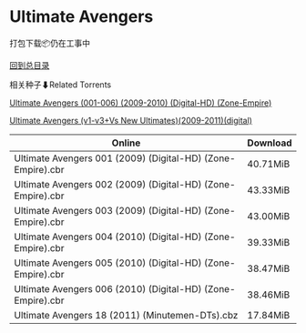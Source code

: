 # Ultimate Avengers

打包下载📦仍在工事中

[回到总目录](/Catalogs.md)







相关种子⬇Related Torrents

[Ultimate Avengers (001-006) (2009-2010) (Digital-HD) (Zone-Empire)](https://github.com/alicewish/markdown/blob/master/torrent/Ultimate-Avengers--001-006---2009-2010---Digital-HD---Zone-Empire.md)

[Ultimate Avengers (v1-v3+Vs New Ultimates)(2009-2011)(digital)](https://github.com/alicewish/markdown/blob/master/torrent/Ultimate-Avengers--v1-v3-Vs-New-Ultimates--2009-2011--digital.md)

Online | Download
--- | ---
Ultimate Avengers 001 (2009) (Digital-HD) (Zone-Empire).cbr | 40.71MiB
Ultimate Avengers 002 (2009) (Digital-HD) (Zone-Empire).cbr | 43.33MiB
Ultimate Avengers 003 (2009) (Digital-HD) (Zone-Empire).cbr | 43.00MiB
Ultimate Avengers 004 (2010) (Digital-HD) (Zone-Empire).cbr | 39.33MiB
Ultimate Avengers 005 (2010) (Digital-HD) (Zone-Empire).cbr | 38.47MiB
Ultimate Avengers 006 (2010) (Digital-HD) (Zone-Empire).cbr | 38.46MiB
Ultimate Avengers 18 (2011) (Minutemen-DTs).cbz | 17.84MiB